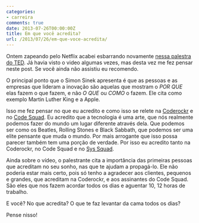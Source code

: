 ```yaml
---
categories:
- carreira
comments: true
date: 2013-07-26T00:00:00Z
title: Em que você acredita?
url: /2013/07/26/em-que-voce-acredita/
---
```


Ontem zapeando pelo Netflix acabei esbarrando novamente [nessa palestra do TED](http://www.ted.com/talks/lang/pt-br/simon_sinek_how_great_leaders_inspire_action.html). Já havia visto o video algumas vezes, mas desta vez me fez pensar neste post. Se você ainda não assistiu eu recomendo.

O principal ponto que o Simon Sinek apresenta é que as pessoas e as empresas que lideram a inovação são aquelas que mostram o *POR QUE* elas fazem o que fazem, e não *O QUE* ou *COMO* o fazem. Ele cita como exemplo Martin Luther King e a Apple. 

Isso me fez pensar no que eu acredito e como isso se relete na [Coderockr](http://coderockr.com) e no [Code Squad](http://code-squad.com). Eu acredito que a tecnologia é uma arte, que nós realmente podemos fazer do mundo um lugar diferente através dela. Que podemos ser como os Beatles, Rolling Stones e Black Sabbath, que podemos ser uma elite pensante que muda o mundo. Por mais arrogante que isso possa parecer também tem uma porção de verdade. Por isso eu acredito tanto na Coderockr, no Code Squad e no [Sys Squad](http://sys-squad.com).

Ainda sobre o vídeo, o palestrante cita a importância das primeiras pessoas que acreditam no seu sonho, nas que te ajudam a propagá-lo. Ele não poderia estar mais certo, pois só tenho a agradecer aos clientes, pequenos e grandes, que acreditam na Coderockr, e aos assinantes do Code Squad. São eles que nos fazem acordar todos os dias e aguentar 10, 12 horas de trabalho.

E você? No que acredita? O que te faz levantar da cama todos os dias? 

Pense nisso!